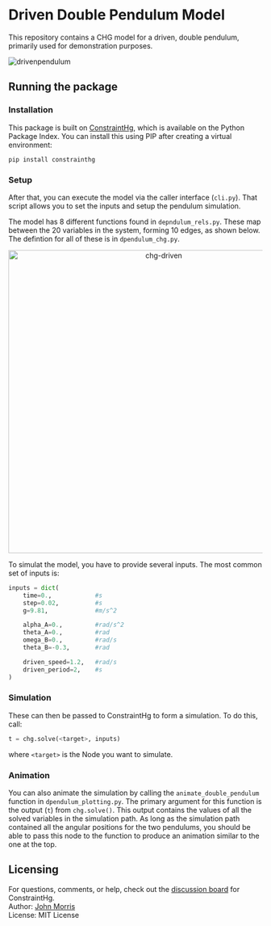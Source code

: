 # Driven Double Pendulum Model
This repository contains a CHG model for a driven, double pendulum, primarily used for demonstration purposes.

![drivenpendulum](https://github.com/user-attachments/assets/41bb6179-28b2-4c4c-bd18-62e374f9f730)


## Running the package
### Installation
This package is built on [ConstraintHg](https://constrainthg.readthedocs.io/en/latest/index.html), which is available on the Python Package Index. You can install this using PIP after creating a virtual environment:

```
pip install constrainthg
```

### Setup
After that, you can execute the model via the caller interface (`cli.py`). That script allows you to set the inputs and setup the pendulum simulation.

The model has 8 different functions found in `depndulum_rels.py`. These map between the 20 variables in the system, forming 10 edges, as shown below. The defintion for all of these is in `dpendulum_chg.py`.

<p align="center">
    <img width="600" alt="chg-driven" src="https://github.com/user-attachments/assets/330d2088-6691-41aa-8502-7461d779f2e8" />
</p>

To simulat the model, you have to provide several inputs. The most common set of inputs is:

```python
inputs = dict(
    time=0.,            #s
    step=0.02,          #s
    g=9.81,             #m/s^2

    alpha_A=0.,         #rad/s^2
    theta_A=0.,         #rad
    omega_B=0.,         #rad/s
    theta_B=-0.3,       #rad

    driven_speed=1.2,   #rad/s
    driven_period=2,    #s
)
```

### Simulation
These can then be passed to ConstraintHg to form a simulation. To do this, call:

```python
t = chg.solve(<target>, inputs)
```

where `<target>` is the Node you want to simulate.

### Animation
You can also animate the simulation by calling the `animate_double_pendulum` function in `dpendulum_plotting.py`. The primary argument for this function is the output (`t`) from `chg.solve()`. This output contains the values of all the solved variables in the simulation path. As long as the simulation path contained all the angular positions for the two pendulums, you should be able to pass this node to the function to produce an animation similar to the one at the top.

## Licensing
For questions, comments, or help, check out the [discussion board](https://github.com/jmorris335/ConstraintHg/discussions) for ConstraintHg.  
Author: [John Morris](https://orcid.org/0009-0005-6571-1959)  
License: MIT License  

